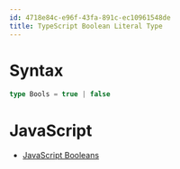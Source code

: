 ```yaml
---
id: 4718e84c-e96f-43fa-891c-ec10961548de
title: TypeScript Boolean Literal Type
---
```


# Syntax

``` typescript
type Bools = true | false
```

# JavaScript

-   [JavaScript Booleans](20200922164727-booleans)
